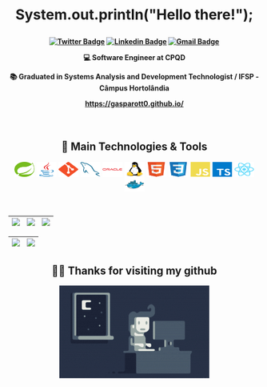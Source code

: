 <h1 align="center">
    
System.out.println("Hello there!");
    
</h1>

<h4 align="center">

[![Twitter Badge](https://img.shields.io/badge/-twitter-blue?style=for-the-badge&logo=twitter&logoColor=white&link=https://github.com/Gasparott0)](https://twitter.com/GasparottoMS)
[![Linkedin Badge](https://img.shields.io/badge/-Linkedin-blue?style=for-the-badge&logo=Linkedin&logoColor=white&link=https://github.com/Gasparott0)](https://www.linkedin.com/in/mateus-gasparotto/)
[![Gmail Badge](https://img.shields.io/badge/-Gmail-red?style=for-the-badge&logo=gmail&logoColor=white&link=https://github.com/Gasparott0)](mailto:mtsgasparotto@gmail.com)

💻 Software Engineer at CPQD

📚 Graduated in Systems Analysis and Development Technologist / IFSP - Câmpus Hortolândia 
    
https://gasparott0.github.io/

</h4>

<br/>

<div align="center">

## 🔧 Main Technologies & Tools

<div>
    <img align="center" alt="Gasparotto-SPRING" height="30" width="40" src="https://raw.githubusercontent.com/devicons/devicon/master/icons/spring/spring-original.svg" />
    <img align="center" alt="Gasparotto-JAVA" height="30" width="40" src="https://raw.githubusercontent.com/devicons/devicon/master/icons/java/java-original.svg" />
    <img align="center" alt="Gasparotto-GIT" height="30" width="40" src="https://raw.githubusercontent.com/devicons/devicon/master/icons/git/git-original.svg" />
    <img align="center" alt="Gasparotto-MYSQL" height="30" width="40" src="https://raw.githubusercontent.com/devicons/devicon/master/icons/mysql/mysql-original.svg" />
    <img align="center" alt="Gasparotto-ORACLE" height="30" width="40" src="https://raw.githubusercontent.com/devicons/devicon/master/icons/oracle/oracle-original.svg" />
    <img align="center" alt="Gasparotto-LINUX" height="30" width="40" src="https://raw.githubusercontent.com/devicons/devicon/master/icons/linux/linux-original.svg" />
    <img align="center" alt="Gasparotto-HTML" height="30" width="40" src="https://raw.githubusercontent.com/devicons/devicon/master/icons/html5/html5-original.svg" />
    <img align="center" alt="Gasparotto-CSS" height="30" width="40" src="https://raw.githubusercontent.com/devicons/devicon/master/icons/css3/css3-original.svg" />
    <img align="center" alt="Gasparotto-JS" height="30" width="40" src="https://raw.githubusercontent.com/devicons/devicon/master/icons/javascript/javascript-plain.svg" />
    <img align="center" alt="Gasparotto-TYPESCRIP" height="30" width="40" src="https://raw.githubusercontent.com/devicons/devicon/master/icons/typescript/typescript-original.svg" />
    <img align="center" alt="Gasparotto-REACTJS" height="30" width="40" src="https://raw.githubusercontent.com/devicons/devicon/master/icons/react/react-original.svg" />
    <img align="center" alt="Gasparotto-DOCKER" height="30" width="40" src="https://raw.githubusercontent.com/devicons/devicon/master/icons/docker/docker-original.svg" />
</div>
    
<br/>
<br/>

</div>

| ![](http://github-profile-summary-cards.vercel.app/api/cards/stats?username=Gasparott0&theme=nord_dark) | ![](http://github-profile-summary-cards.vercel.app/api/cards/repos-per-language?username=Gasparott0&hide=Html&theme=nord_dark) | ![](http://github-profile-summary-cards.vercel.app/api/cards/most-commit-language?username=Gasparott0&theme=nord_dark) |
| :-: | :-: | :-: |

| ![](http://github-profile-summary-cards.vercel.app/api/cards/profile-details?username=Gasparott0&theme=nord_dark) | ![](https://github-readme-streak-stats.herokuapp.com/?user=Gasparott0&hide_border=true&date_format=M%20j%5B%2C%20Y%5D&background=2D3742&stroke=2D3742&ring=6bbbca&fire=6bbbca&currStreakNum=fff&sideNums=6bbbca&currStreakLabel=6bbbca&sideLabels=fff&dates=fff) |
| :-: | :-: |

<div align="center">

## 🤝🏻 Thanks for visiting my github

<img alt="Night Coding" src="https://raw.githubusercontent.com/AVS1508/AVS1508/master/assets/Night-Coding.gif" />

</div>
